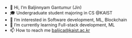 - 👋 Hi, I’m Baljinnyam Gantumur (Jin)
- 🎓 Undergraduate student majoring in CS @KAIST
- 👀 I’m interested in Software development, ML, Blockchain
- 🌱 I’m currently learning Full-stack development, ML
- 📫 How to reach me baljica@kaist.ac.kr

<!---
Jin00x/Jin00x is a ✨ special ✨ repository because its `README.md` (this file) appears on your GitHub profile.
You can click the Preview link to take a look at your changes.
--->

